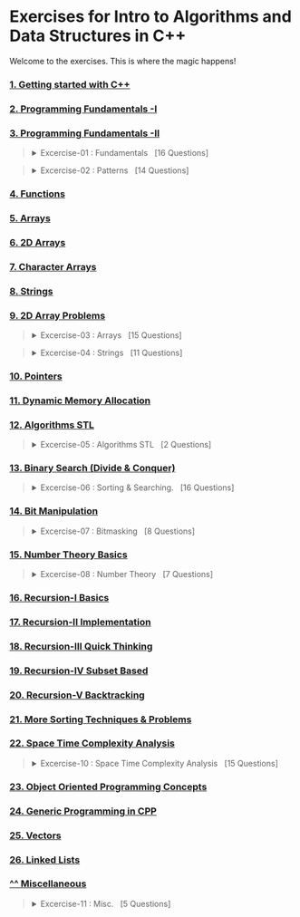 # Exercises for Intro to Algorithms and Data Structures in C++

Welcome to the exercises. This is where the magic happens! 

### [1. Getting started with C++](01-getting-started-with-c++)
### [2. Programming Fundamentals -I](02-programming-fundamentals-I)
### [3. Programming Fundamentals -II](03-programming-fundamentals-II)

<!-- Challenges- Fundamentals --------------------  -->
<blockquote>
  <details>
  <summary>
    Excercise-01 : Fundamentals &nbsp; [16 Questions]
  </summary>
    <br>
    <table>
      <tr>
        <td>S.No</td>
        <td>Exercise <img width=600/> </td>
      </tr>
      <tr>
        <td>1</td>
        <td>
          <a href="exercise_01_fundamentals/01_von_neuman_loves_binary.cpp">
            Von Neuman Loves Binary
          </a>
        </td>
      </tr>
      <tr>
        <td>2</td>
        <td>
          <a href="exercise_01_fundamentals/02_pythagoras_triplets.cpp"> 
            Pythagoras Triplets
          </a>
        </td>
      </tr>
      <tr>
        <td>3</td>
        <td>
          <a href="exercise_01_fundamentals/03_fahrenheit_to_celsius.cpp"> 
            Fahrenheit to Celsius conversions
          </a>
        </td>
      </tr>
      <tr>
        <td>4</td>
        <td>
          <a href="exercise_01_fundamentals/04_simple_input.cpp"> 
            Simple Input
          </a>
        </td>
      </tr>
      <tr>
        <td>5</td>
        <td>
          <a href="exercise_01_fundamentals/05_print_series.cpp"> 
            Print Series
          </a>
        </td>
      </tr>
      <tr>
        <td>6</td>
        <td>
          <a href="exercise_01_fundamentals/06_traffic_odd_even.cpp"> 
            Traffic Odd Even
          </a>
        </td>
      </tr>
      <tr>
        <td>7</td>
        <td>
          <a href="exercise_01_fundamentals/07_transport_fare.cpp"> 
            Transport Fare Problem
          </a>
        </td>
      </tr>
      <tr>
        <td>8</td>
        <td>
          <a href="exercise_01_fundamentals/08_counts_digits.cpp"> 
            Count Digits
          </a>
        </td>
      </tr>
      <tr>
        <td>9</td>
        <td>
          <a href="exercise_01_fundamentals/09_basic_calculator.cpp"> 
            Basic Calculator
          </a>
        </td>
      </tr>
      <tr>
        <td>10</td>
        <td>
          <a href="exercise_01_fundamentals/10_increase_decrease_sequence.cpp"> 
            Increase Decrease Sequence
          </a>
        </td>
      </tr>
      <tr>
        <td>11</td>
        <td>
          <a href="exercise_01_fundamentals/11_decimal_tooctal.cpp"> 
            Decimal to Octal
          </a>
        </td>
      </tr>
      <tr>
        <td>12</td>
        <td>
          <a href="exercise_01_fundamentals/12_quadratic_equation.cpp"> 
            Quadratic Equation
          </a>
        </td>
      </tr>
      <tr>
        <td>13</td>
        <td>
          <a href="exercise_01_fundamentals/13_is_armstrong_number.cpp"> 
            Armstrong Number
          </a>
        </td>
      </tr>
      <tr>
        <td>14</td>
        <td>
          <a href="exercise_01_fundamentals/14_check_prime.cpp"> 
            Check Prime
          </a>
        </td>
      </tr>
      <tr>
        <td>15</td>
        <td>
          <a href="exercise_01_fundamentals/15_binary_to_decimal.cpp"> 
            Binary to Decimal
          </a>
        </td>
      </tr>
      <tr>
        <td>16</td>
        <td>
          <a href="exercise_01_fundamentals/16_print_reverse.cpp"> 
            Print Reverse
          </a>
        </td>
      </tr>
    </table>
  </details>
</blockquote>

<!-- Challenges- Patterns --------------------  -->
<blockquote>
  <details>
  <summary>
    Excercise-02 : Patterns &nbsp; [14 Questions]
  </summary>
    <br>
     <table>
      <tr>
        <td>S.No</td>
        <td>Excercise <img width=600/> </td>
       </tr>
      <tr>
        <td>1</td>
        <td>
          <a href="exercise_02_patterns/01_fibonacci_pattern.cpp">
            Fibonacci Pattern
          </a>
        </td>
      </tr>
       <tr>
        <td>2</td>
        <td>
          <a href="exercise_02_patterns/02_pattern_I.cpp">
            Pattern-I
          </a>
        </td>
      </tr>
       <tr>
        <td>3</td>
        <td>
          <a href="exercise_02_patterns/03_pattern_II.cpp">
            Patterns-II
          </a>
        </td>
      </tr>
       <tr>
        <td>4</td>
        <td>
          <a href="exercise_02_patterns/04_pattern_mountain.cpp">
            Pattern Mountain
          </a>
        </td>
      </tr>
       <tr>
        <td>5</td>
        <td>
          <a href="exercise_02_patterns/05_pattern_with_zero.cpp">
            Pattern with Zeros
          </a>
        </td>
      </tr>
       <tr>
        <td>6</td>
        <td>
          <a href="exercise_02_patterns/06_pattern_triangle.cpp">
            Pattern Triangle
          </a>
        </td>
      </tr>
       <tr>
        <td>7</td>
        <td>
          <a href="exercise_02_patterns/07_double_sideed_arrow.cpp">
            Pattern Double Sided Arrow
          </a>
        </td>
      </tr>
       <tr>
        <td>8</td>
        <td>
          <a href="exercise_02_patterns/08_pattern%20_inverted_HourGlass.cpp">
            Pattern Inverted HourGlass
          </a>
        </td>
      </tr>
       <tr>
        <td>9</td>
        <td>
          <a href="exercise_02_patterns/09_swastika_pattern.cpp">
            卐 Swastika Pattern
          </a>
        </td>
      </tr>
       <tr>
        <td>10</td>
        <td>
          <a href="exercise_02_patterns/10_hollow_diamond_pattern.cpp">
            Hollow Diamond Pattern
          </a>
        </td>
      </tr>
       <tr>
        <td>11</td>
        <td>
          <a href="exercise_02_patterns/11_hollow_rhombus_pattern.cpp">
            Hollow Rhombus Pattern
          </a>
        </td>
      </tr>
       <tr>
        <td>12</td>
        <td>
          <a href="exercise_02_patterns/12_pascal_triangle_1.cpp">
            Pascal Triangle
          </a>
        </td>
      </tr>
       <tr>
        <td>13</td>
        <td>
          <a href="exercise_02_patterns/13_pattern_and_star_1.cpp">
            Pattern Numbers & Stars - 1
          </a>
        </td>
      </tr>
       <tr>
        <td>14</td>
        <td>
          <a href="exercise_02_patterns/14_pattern_and_star_2.cpp">
            Pattern Numbers & Stars - 2
          </a>
        </td>
      </tr>
    </table>
  </details>
 </blockquote>


### [4. Functions](04-functions)
### [5. Arrays](05_arrays)
### [6. 2D Arrays](06_2D_arrays)
### [7. Character Arrays](07_character_arrays)
### [8. Strings](08_strings)
### [9. 2D Array Problems](09_2D_array_problems)

<!-- Challenges - Arrays--------------------  -->
<blockquote>
  <details>
  <summary>
    Excercise-03 : Arrays &nbsp; [15 Questions]
  </summary>
    <br>
     <table>
      <tr>
        <td>S.No</td>
        <td>Excercise <img width=600/> </td>
       </tr>
      <tr>
        <td>1</td>
        <td>
          <a href="exercise_03_arrays/01_max_value_in_array.cpp">
            Maximum Value in Array
          </a>
        </td>
      </tr>
        <tr>
        <td>2</td>
        <td>
          <a href="exercise_03_arrays/02_wave_print_column_wise.cpp">
            Wave print column wise
          </a>
        </td>
      </tr>
        <tr>
        <td>3</td>
        <td>
          <a href="exercise_03_arrays/03_target_sum_pairs.cpp">
            Target Sum Pairs
          </a>
        </td>
      </tr>
        <tr>
        <td>4</td>
        <td>
          <a href="exercise_03_arrays/04_target_sum_triplets.cpp">
            Target Sum Triplets
          </a>
        </td>
      </tr>
        <tr>
        <td>5</td>
        <td>
          <a href="exercise_03_arrays/05_rain_water_harvesting.cpp">
            Rain Water Harvesting
          </a>
        </td>
      </tr>
        <tr>
        <td>6</td>
        <td>
          <a href="exercise_03_arrays/06_maximum_subarray_sum.cpp">
            Maximum Subarray Sum
          </a>
        </td>
      </tr>
        <tr>
        <td>7</td>
        <td>
          <a href="exercise_03_arrays/07_maximum_circular_sum.cpp">
            Maximum Circular Sum
          </a>
        </td>
      </tr>
        <tr>
        <td>8</td>
        <td>
          <a href="exercise_03_arrays/08_maximum_length_bitonic_subarray.cpp">
            Maximum length Bitonic Subarray
          </a>
        </td>
      </tr>
        <tr>
        <td>9</td>
        <td>
          <a href="exercise_03_arrays/09_array_spiral_print_anticlockwise.cpp">
            Array Spiral Print Anticlockwise
          </a>
        </td>
      </tr>
        <tr>
        <td>10</td>
        <td>
          <a href="exercise_03_arrays/10_rotate_image_90_degree.cpp">
            Rotate Image(N x N Array)
          </a>
        </td>
      </tr>
        <tr>
        <td>11</td>
        <td>
          <a href="exercise_03_arrays/11_chewbacca_and_number.cpp">
            Chewbacca and Number
          </a>
        </td>
      </tr>
       <tr>
        <td>12</td>
        <td>
          <a href="exercise_03_arrays/12_broken_calculator.cpp">
            Broken Calculator 
          </a>
        </td>
      </tr>
       <tr>
        <td>13</td>
        <td>
          <a href="exercise_03_arrays/13_matrix_search.cpp">
            Matrix Search
          </a>
        </td>
      </tr>
      <tr>
        <td>14</td>
        <td>
          <a href="exercise_03_arrays/14_sum_of_two_arrays.cpp">
            Sum of Two Arrays
          </a>
        </td>
      </tr>
      <tr>
        <td>15</td>
        <td>
          <a href="exercise_03_arrays/15_median_of_sorted_array.cpp">
            Median of Sorted Arrays
          </a>
        </td>
      </tr>
    </table>
  </details>
 </blockquote>

<!-- Challenges - Strings --------------------  -->
<blockquote>
  <details>
  <summary>
    Excercise-04 : Strings &nbsp; [11 Questions]
  </summary>
    <br>
     <table>
      <tr>
        <td>S.No</td>
        <td>Excercise <img width=600/> </td>
       </tr>
      <tr>
        <td>1</td>
        <td>
          <a href="exercise_04_strings/01_difference_in_ascii_codes.cpp">
            Difference in Ascii Codes
          </a>
        </td>
      </tr>
      <tr>
        <td>2</td>
        <td>
          <a href="exercise_04_strings/02_ultra_fast_mathematicians.cpp">
            Ultra Fast Mathematicians
          </a>
        </td>
      </tr>
      <tr>
        <td>3</td>
        <td>
          <a href="exercise_04_strings/03_max_frequency_character.cpp">
            Max Frequency Character
          </a>
        </td>
      </tr>
      <tr>
        <td>4</td>
        <td>
          <a href="exercise_04_strings/04_string_compression.cpp">
            String Compression
          </a>
        </td>
      </tr>
      <tr>
        <td>5</td>
        <td>
          <a href="exercise_04_strings/05_is_palindrome.cpp">
            Is Palindrome? (Recursive)
          </a>
        </td>
      </tr>
      <tr>
        <td>6</td>
        <td>
          <a href="exercise_04_strings/06_max_length_substring_after_k_changes.cpp">
            Maximum length substring having all same characters after k changes
          </a>
        </td>
      </tr>
      <tr>
        <td>7</td>
        <td>
          <a href="exercise_04_strings/07_find_words_from_camelcase_string.cpp">
            Find all words in CamelCase string
          </a>
        </td>
      </tr>
      <tr>
        <td>8</td>
        <td>
          <a href="exercise_04_strings/08_character_type.cpp">
            Character Type
          </a>
        </td>
      </tr>
      <tr>
        <td>9</td>
        <td>
          <a href="exercise_04_strings/09_lower_upper.cpp">
            Lower Upper
          </a>
        </td>
      </tr>
      <tr>
        <td>10</td>
        <td>
          <a href="exercise_04_strings/10_person_and_magical_park.cpp">
            Person and Magical Park
          </a>
        </td>
      </tr>
      <tr>
        <td>11</td>
        <td>
          <a href="exercise_04_strings/11_find_csd_number.cpp">
            Find CSD Number
          </a>
        </td>
      </tr>
    </table>
  </details>
 </blockquote>
 
### [10. Pointers](10_pointers)
### [11. Dynamic Memory Allocation](11_dynamic_memory_allocation)
### [12. Algorithms STL](12_algorithms_stl)
<!-- Challenges - Algorithms STL --------------------  -->
<blockquote>
  <details>
  <summary>
    Excercise-05 : Algorithms STL &nbsp; [2 Questions]
  </summary>
    <br>
     <table>
      <tr>
        <td>S.No</td>
        <td>Excercise <img width=600/> </td>
       </tr>
      <tr>
        <td>1</td>
        <td>
          <a href="exercise_05_algorithms_stl/01_next_permutation.cpp">
            Next Permutation
          </a>
        </td>
      </tr>
      <tr>
        <td>2</td>
        <td>
          <a href="exercise_05_algorithms_stl/02_activity_selection_problems.cpp">
            Activity Selection Problems
          </a>
        </td>
      </tr>
    </table>
  </details>
 </blockquote>

### [13. Binary Search (Divide & Conquer)](13_binary_search_divide_&_conquer)
<!-- Challenges - Sorting & Searching --------------------  -->
<blockquote>
  <details>
  <summary>
    Excercise-06 : Sorting & Searching. &nbsp; [16 Questions]
  </summary>
    <br>
     <table>
      <tr>
        <td>S.No</td>
        <td>Excercise <img width=600/> </td>
       </tr>
      <tr>
        <td>1</td>
        <td>
          <a href="exercise_06_sorting_n_searching/01_kth_root.cpp">
            Kth Root
          </a>
        </td>
      </tr>
      <tr>
        <td>2</td>
        <td>
          <a href="exercise_06_sorting_n_searching/02_binary_search.cpp">
            Binary Search
          </a>
        </td>
      </tr>
      <tr>
        <td>3</td>
        <td>
          <a href="exercise_06_sorting_n_searching/03_book_allocation_problem.cpp">
            Book Allocation Problem
          </a>
        </td>
      </tr>
      <tr>
        <td>4</td>
        <td>
          <a href="exercise_06_sorting_n_searching/04_sorting_in_linear_time.cpp">
            Sorting in Linear Time
          </a>
        </td>
      </tr>
      <tr>
        <td>5</td>
        <td>
          <a href="exercise_06_sorting_n_searching/05_bubble_sort.cpp">
            Bubble Sort
          </a>
        </td>
      </tr>
      <tr>
        <td>6</td>
        <td>
          <a href="exercise_06_sorting_n_searching/06_aggressive_cows.cpp">
            Aggressive Cows
          </a>
        </td>
      </tr>
      <tr>
        <td>7</td>
        <td>
          <a href="exercise_06_sorting_n_searching/07_selection_sort.cpp">
            Selection Sort
          </a>
        </td>
      </tr>
      <tr>
        <td>8</td>
        <td>
          <a href="exercise_06_sorting_n_searching/08_painter_problem.cpp">
            Painter Problem
          </a>
        </td>
      </tr>
      <tr>
        <td>9</td>
        <td>
          <a href="exercise_06_sorting_n_searching/09_counting_sort.cpp">
            Counting Sort
          </a>
        </td>
      </tr>
      <tr>
        <td>10</td>
        <td>
          <a href="exercise_06_sorting_n_searching/10_insertion_sort.cpp">
            Insertion Sort
          </a>
        </td>
      </tr>
      <tr>
        <td>11</td>
        <td>
          <a href="exercise_06_sorting_n_searching/11_winning_scholarship.cpp">
            Winning Scholarship
          </a>
        </td>
      </tr>
      <tr>
        <td>12</td>
        <td>
          <a href="exercise_06_sorting_n_searching/12_string_sort.cpp">
            String Sort
          </a>
        </td>
      </tr>
      <tr>
        <td>13</td>
        <td>
          <a href="exercise_06_sorting_n_searching/13_help_aman_to_search.cpp">
            Help Aman to Search
          </a>
        </td>
      </tr>
      <tr>
        <td>14</td>
        <td>
          <a href="exercise_06_sorting_n_searching/14_find_upper_and_lower_bound.cpp">
            Find Upper and Lower bound
          </a>
        </td>
      </tr>
      <tr>
        <td>15</td>
        <td>
          <a href="exercise_06_sorting_n_searching/15_pivot_of_sorted_and_rotated_array.cpp">
            Pivot of Sorted and Rotated
          </a>
        </td>
      </tr>
      <tr>
        <td>16</td>
        <td>
          <a href="exercise_06_sorting_n_searching/16_sort_game.cpp">
            Sort Game
          </a>
        </td>
      </tr>
    </table>
  </details>
 </blockquote>


### [14. Bit Manipulation](14_bit_manipulation)
<!-- Challenges - Bitmasking ---------------------->
<blockquote>
  <details>
  <summary>
    Excercise-07 : Bitmasking &nbsp; [8 Questions]
  </summary>
    <br>
     <table>
      <tr>
        <td>S.No</td>
        <td>Excercise <img width=600/> </td>
       </tr>
      <tr>
        <td>1</td>
        <td>
          <a href="exercise_07_bitmasking/01_playing_with_bits.cpp">
            Playing With Bits
          </a>
        </td>
      </tr>
      <tr>
        <td>2</td>
        <td>
          <a href="exercise_07_bitmasking/02_unique_number_I.cpp">
            Unique Number - I
          </a>
        </td>
      </tr>
      <tr>
        <td>3</td>
        <td>
          <a href="exercise_07_bitmasking/03_xor_profit_problem.cpp">
            XOR Profit Problem
          </a>
        </td>
      </tr>
      <tr>
        <td>4</td>
        <td>
          <a href="exercise_07_bitmasking/04_count_set_bits.cpp">
            Count Set Bits
          </a>
        </td>
      </tr>
      <tr>
        <td>5</td>
        <td>
          <a href="exercise_07_bitmasking/05_unique_number_II.cpp">
            Unique Numbers - II
          </a>
        </td>
      </tr>
      <tr>
        <td>6</td>
        <td>
          <a href="exercise_07_bitmasking/06_unique_number_III.cpp">
            Unique Numbers - III
          </a>
        </td>
      </tr>
      <tr>
        <td>7</td>
        <td>
          <a href="exercise_07_bitmasking/07_incredible_hulk.cpp">
            Incredible Hulk
          </a>
        </td>
      </tr>
      <tr>
        <td>8</td>
        <td>
          <a href="exercise_07_bitmasking/08_power.cpp">
            Power(O(logn))
          </a>
        </td>
      </tr>
    </table>
  </details>
 </blockquote>

### [15. Number Theory Basics](15_number_theory_basics)
<!-- Challenges - Number Theory ---------------------->
<blockquote>
  <details>
  <summary>
    Excercise-08 : Number Theory &nbsp; [7 Questions]
  </summary>
    <br>
     <table>
      <tr>
        <td>S.No</td>
        <td>Excercise <img width=600/> </td>
       </tr>
      <tr>
        <td>1</td>
        <td>
          <a href="exercise_08_number_theory/01_modular_exponentiation.cpp">
            Modular Exponentiation
          </a>
        </td>
      </tr>
      <tr>
        <td>2</td>
        <td>
          <a href="exercise_08_number_theory/02_raman_and_primes.cpp">
            Raman and Primes
          </a>
        </td>
      </tr>
      <tr>
        <td>3</td>
        <td>
          <a href="exercise_08_number_theory/03_gcd.cpp">
            GCD
          </a>
        </td>
      </tr>
      <tr>
        <td>4</td>
        <td>
          <a href="exercise_08_number_theory/04_amit_loves_candy.cpp">
            Amit Loves Candy
          </a>
        </td>
      </tr>
      <tr>
        <td>5</td>
        <td>
          <a href="exercise_08_number_theory/05_divisible_subarray.cpp">
            Divisible Subarray
          </a>
        </td>
      </tr>
      <tr>
        <td>6</td>
        <td>
          <a href="exercise_08_number_theory/06_lcm.cpp">
            LCM
          </a>
        </td>
      </tr>
      <tr>
        <td>7</td>
        <td>
          <a href="exercise_08_number_theory/07_prime_visits.cpp">
            Prime Visits
          </a>
        </td>
      </tr>
    </table>
  </details>
 </blockquote>

### [16. Recursion-I Basics](16_recursion_I_basics)
### [17. Recursion-II Implementation](17_recursion_II_implementation)
### [18. Recursion-III Quick Thinking](18_recursion_III_quick_thinking)
### [19. Recursion-IV Subset Based](19_recursion_IV_subset_based)
### [20. Recursion-V Backtracking](20_recursion_V_backtracking)
### [21. More Sorting Techniques & Problems](21_more_Sorting_techniques_n_problems)
### [22. Space Time Complexity Analysis](22_space_time_complexity_analysis)
<!-- Challenges - Space Time Complexity Analysis ---------------------->
<blockquote>
  <details>
  <summary>
    Excercise-10 : Space Time Complexity Analysis &nbsp; [15 Questions]
  </summary>
    <br>
     <table>
      <tr>
        <td>S.No</td>
        <td>Excercise <img width=600/> </td>
       </tr>
      <tr>
        <td>1</td>
        <td>
          <a href="exercise_10_space_time_complexity/01_exercise_time_space_complexity.pdf">
            15 Questions with Answers
          </a>
        </td>
      </tr>
    </table>
  </details>
 </blockquote>

### [23. Object Oriented Programming Concepts](23_object_oriented_programming_concepts)
### [24. Generic Programming in CPP](24_generic_programming_in_cpp)
### [25. Vectors](25_vectors)
### [26. Linked Lists](26_linked_lists)

### [^^ Miscellaneous](misc)
<!-- Challenges - Misc ---------------------->
<blockquote>
  <details>
  <summary>
    Excercise-11 : Misc. &nbsp; [5 Questions]
  </summary>
    <br>
     <table>
      <tr>
        <td>S.No</td>
        <td>Excercise <img width=600/> </td>
       </tr>
      <tr>
        <td>1</td>
        <td>
          <a href="misc/">
            Challange01
          </a>
        </td>
      </tr>
    </table>
  </details>
 </blockquote>
